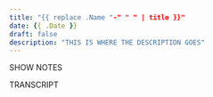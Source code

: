 ```yaml
---
title: "{{ replace .Name "-" " " | title }}"
date: {{ .Date }}
draft: false
description: "THIS IS WHERE THE DESCRIPTION GOES"
---
```

SHOW NOTES


TRANSCRIPT